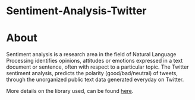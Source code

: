 # Sentiment-Analysis-Twitter

# About
Sentiment analysis is a research area in the field of Natural Language Processing identifies opinions, attitudes or emotions expressed in a text document or sentence, often with respect to a particular topic.  The Twitter sentiment analysis, predicts the polarity (good/bad/neutral) of tweets, through the unorganized public text data generated everyday on Twitter. 

More details on the library used, can be found [here](https://textblob.readthedocs.io/en/dev/). 



